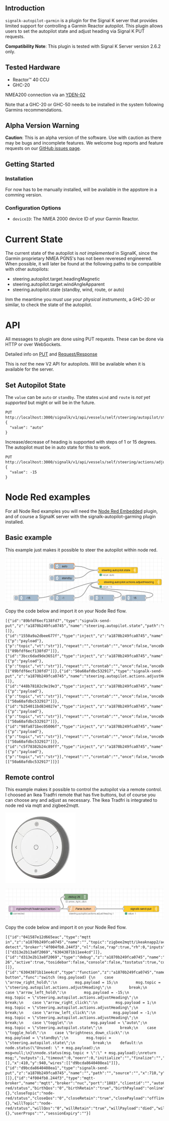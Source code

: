 ## Introduction

`signalk-autopilot-garmin` is a plugin for the Signal K server that provides limited support for controlling a Garmin Reactor autopilot. This plugin allows users to set the autopilot state and adjust heading via Signal K PUT requests.

**Compatibility Note**: This plugin is tested with Signal K Server version 2.6.2 only. 

## Tested Hardware

- Reactor™ 40 CCU
- GHC-20

NMEA200 connection via an [YDEN-02](https://www.yachtdevices.com.au/nmea-2000-ethernet-gateway-yden-02/)

Note that a GHC-20 or GHC-50 needs to be installed in the system following Garmins recommendations.


## Alpha Version Warning

**Caution**: This is an alpha version of the software. Use with caution as there may be bugs and incomplete features. We welcome bug reports and feature requests on our [GitHub issues page](https://github.com/jorgen-k/signalk-autopilot-garmin/issues).

## Getting Started

### Installation

For now has to be manually installed, will be available in the appstore in a comming version.

### Configuration Options

- `deviceID`: The NMEA 2000 device ID of your Garmin Reactor.

# Current State

The current state of the autopilot is *not implemented* in SignalK, since the Garmin proprietary NMEA PGNS's has not been reveresed engineered. When possible, it will later be found at the following paths to be compatible with other autopilots:

- steering.autopilot.target.headingMagnetic
- steering.autopilot.target.windAngleApparent
- steering.autopilot.state (standby, wind, route, or auto)

Inm the meantime you *must use your physical instruments*, a GHC-20 or similar, to check the state of the autopilot.

# API

All messages to plugin are done using PUT requests. These can be done via HTTP or over WebSockets.

Detailed info on [PUT](https://signalk.org/specification/1.7.0/doc/put.html) and [Request/Response](https://signalk.org/specification/1.7.0/doc/request_response.html)

This is *not* the new V2 API for autopilots. Will be available when it is available for the server. 

## Set Autopilot State

The `value` can be `auto` or `standby`. The states `wind` and `route` is *not yet supported* but might or will be in the future.

```
PUT http://localhost:3000/signalk/v1/api/vessels/self/steering/autopilot/state
{
  "value": "auto"
}
```

Increase/decrease of heading is supported with steps of 1 or 15 degrees. The autopilot must be in auto state for this to work.

```
PUT http://localhost:3000/signalk/v1/api/vessels/self/steering/actions/adjustHeading
{
  "value": -15
}
```
# Node Red examples

For all Node Red examples you will need the [Node Red Embedded](https://flows.nodered.org/node/@signalk/node-red-embedded) plugin, and of course a SignalK server with the signalk-autopilot-garming plugin installed.

## Basic example
This example just makes it possible to steer the autopilot within node red.

![Example flow 1](images/flow1.png)

Copy the code below and import it on your Node Red flow.


```
[{"id":"89bfdf6ecf138fd7","type":"signalk-send-put","z":"a1870b249fca0745","name":"steering.autopilot.state","path":"steering.autopilot.state","source":"","x":640,"y":580,"wires":[]},{"id":"1550a9a2dbee677f","type":"inject","z":"a1870b249fca0745","name":"","props":[{"p":"payload"},{"p":"topic","vt":"str"}],"repeat":"","crontab":"","once":false,"onceDelay":0.1,"topic":"","payload":"auto","payloadType":"str","x":370,"y":560,"wires":[["89bfdf6ecf138fd7"]]},{"id":"3bcc6dad9de3651f","type":"inject","z":"a1870b249fca0745","name":"","props":[{"p":"payload"},{"p":"topic","vt":"str"}],"repeat":"","crontab":"","once":false,"onceDelay":0.1,"topic":"","payload":"standby","payloadType":"str","x":370,"y":620,"wires":[["89bfdf6ecf138fd7"]]},{"id":"50a60afdbc532917","type":"signalk-send-put","z":"a1870b249fca0745","name":"steering.autopilot.actions.adjustHeading","path":"steering.autopilot.actions.adjustHeading","source":"","x":700,"y":640,"wires":[]},{"id":"448b78182c9e19e3","type":"inject","z":"a1870b249fca0745","name":"","props":[{"p":"payload"},{"p":"topic","vt":"str"}],"repeat":"","crontab":"","once":false,"onceDelay":0.1,"topic":"","payload":"-1","payloadType":"num","x":370,"y":720,"wires":[["50a60afdbc532917"]]},{"id":"b254011bd834027e","type":"inject","z":"a1870b249fca0745","name":"","props":[{"p":"payload"},{"p":"topic","vt":"str"}],"repeat":"","crontab":"","once":false,"onceDelay":0.1,"topic":"","payload":"-15","payloadType":"num","x":190,"y":720,"wires":[["50a60afdbc532917"]]},{"id":"98fa871bec05006f","type":"inject","z":"a1870b249fca0745","name":"","props":[{"p":"payload"},{"p":"topic","vt":"str"}],"repeat":"","crontab":"","once":false,"onceDelay":0.1,"topic":"","payload":"1","payloadType":"num","x":570,"y":720,"wires":[["50a60afdbc532917"]]},{"id":"c5f78382b24c89ff","type":"inject","z":"a1870b249fca0745","name":"","props":[{"p":"payload"},{"p":"topic","vt":"str"}],"repeat":"","crontab":"","once":false,"onceDelay":0.1,"topic":"","payload":"15","payloadType":"num","x":730,"y":720,"wires":[["50a60afdbc532917"]]}]
```


## Remote control 
This example makes it possible to control the autopilot via a remote control. I choosed an Ikea Tradfri remote that has five buttons, but of course you can choose any and adjust as necessary. The Ikea Tradfri is integrated to node red via mqtt and zigbee2mqtt.

![IKEA Trådfri](images/tradfri.png)

![Remote control](images/flow2.png)

Copy the code below and import it on your Node Red flow.


```
[{"id":"041587e12d665eac","type":"mqtt in","z":"a1870b249fca0745","name":"","topic":"zigbee2mqtt/ikeaknapp2/action","qos":"2","datatype":"auto-detect","broker":"4f004fb8.244f3","nl":false,"rap":true,"rh":0,"inputs":0,"x":170,"y":940,"wires":[["d313e2b13a8f2069","63043871b11ee4cd"]]},{"id":"d313e2b13a8f2069","type":"debug","z":"a1870b249fca0745","name":"debug 26","active":true,"tosidebar":false,"console":false,"tostatus":true,"complete":"true","targetType":"full","statusVal":"payload","statusType":"auto","x":380,"y":880,"wires":[]},{"id":"63043871b11ee4cd","type":"function","z":"a1870b249fca0745","name":"Parse button","func":"switch (msg.payload) {\n    case \"arrow_right_hold\":\n        msg.payload = 15;\n        msg.topic = \"steering.autopilot.actions.adjustHeading\";\n        break;\n    case \"arrow_left_hold\":\n        msg.payload = -15;\n        msg.topic = \"steering.autopilot.actions.adjustHeading\";\n        break;\n    case \"arrow_right_click\":\n        msg.payload = 1;\n        msg.topic = \"steering.autopilot.actions.adjustHeading\";\n        break;\n    case \"arrow_left_click\":\n        msg.payload = -1;\n        msg.topic = \"steering.autopilot.actions.adjustHeading\";\n        break;\n    case \"toggle\":\n        msg.payload = \"auto\";\n        msg.topic = \"steering.autopilot.state\";\n        break;\n    case \"toggle_hold\":\n    case \"brightness_down_click\":\n        msg.payload = \"standby\";\n        msg.topic = \"steering.autopilot.state\";\n        break;\n    default:\n        node.status(\"Unused: \" + msg.payload);\n        msg=null;\n}\nnode.status(msg.topic + \":\" + msg.payload);\nreturn msg;","outputs":1,"timeout":0,"noerr":0,"initialize":"","finalize":"","libs":[],"x":410,"y":940,"wires":[["d9bcda8640408ea1"]]},{"id":"d9bcda8640408ea1","type":"signalk-send-put","z":"a1870b249fca0745","name":"","path":"","source":"","x":710,"y":940,"wires":[]},{"id":"4f004fb8.244f3","type":"mqtt-broker","name":"mqtt","broker":"nuc","port":"1883","clientid":"","autoConnect":true,"usetls":false,"compatmode":false,"protocolVersion":"4","keepalive":"60","cleansession":true,"autoUnsubscribe":true,"birthTopic":"node-red/status","birthQos":"0","birthRetain":"true","birthPayload":"online","birthMsg":{},"closeTopic":"node-red/status","closeQos":"0","closeRetain":"true","closePayload":"offline","closeMsg":{},"willTopic":"node-red/status","willQos":"0","willRetain":"true","willPayload":"died","willMsg":{},"userProps":"","sessionExpiry":""}]
```




